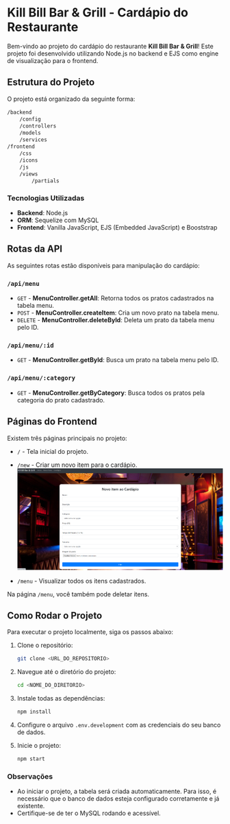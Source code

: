 # Kill Bill Bar & Grill - Cardápio do Restaurante

Bem-vindo ao projeto do cardápio do restaurante **Kill Bill Bar & Grill**! Este projeto foi desenvolvido utilizando Node.js no backend e EJS como engine de visualização para o frontend.

## Estrutura do Projeto

O projeto está organizado da seguinte forma:

```
/backend
    /config
    /controllers
    /models
    /services
/frontend
    /css
    /icons
    /js
    /views
        /partials
```

### Tecnologias Utilizadas

- **Backend**: Node.js
- **ORM**: Sequelize com MySQL
- **Frontend**: Vanilla JavaScript, EJS (Embedded JavaScript) e Booststrap

## Rotas da API

As seguintes rotas estão disponíveis para manipulação do cardápio:

### `/api/menu`

- `GET` - **MenuController.getAll**: Retorna todos os pratos cadastrados na tabela menu.
- `POST` - **MenuController.createItem**: Cria um novo prato na tabela menu.
- `DELETE` - **MenuController.deleteById**: Deleta um prato da tabela menu pelo ID.

### `/api/menu/:id`

- `GET` - **MenuController.getById**: Busca um prato na tabela menu pelo ID.

### `/api/menu/:category`

- `GET` - **MenuController.getByCategory**: Busca todos os pratos pela categoria do prato cadastrado.

## Páginas do Frontend

Existem três páginas principais no projeto:

- `/` - Tela inicial do projeto.
- `/new` - Criar um novo item para o cardápio.
![Texto Alternativo](https://github.com/IanFirmino/restaurant-menu.full/blob/main/frontend/icons/route-new.png)

- `/menu` - Visualizar todos os itens cadastrados.

Na página `/menu`, você também pode deletar itens.

## Como Rodar o Projeto

Para executar o projeto localmente, siga os passos abaixo:

1. Clone o repositório:
   ```bash
   git clone <URL_DO_REPOSITORIO>
   ```

2. Navegue até o diretório do projeto:
   ```bash
   cd <NOME_DO_DIRETORIO>
   ```

3. Instale todas as dependências:
   ```bash
   npm install
   ```

4. Configure o arquivo `.env.development` com as credenciais do seu banco de dados.

5. Inicie o projeto:
   ```bash
   npm start
   ```

### Observações

- Ao iniciar o projeto, a tabela será criada automaticamente. Para isso, é necessário que o banco de dados esteja configurado corretamente e já existente.
- Certifique-se de ter o MySQL rodando e acessível.
